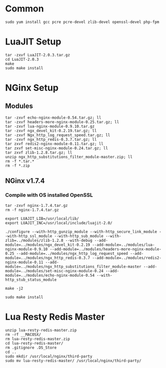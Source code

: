 # Common
	sudo yum install gcc pcre pcre-devel zlib-devel openssl-devel php-fpm

# LuaJIT Setup
	tar -zxvf LuaJIT-2.0.3.tar.gz
	cd LuaJIT-2.0.3
	make
	sudo make install

# NGinx Setup
## Modules
	tar -zxvf echo-nginx-module-0.54.tar.gz; ll
	tar -zxvf headers-more-nginx-module-0.25.tar.gz; ll
	tar -zxvf lua-nginx-module-0.9.10.tar.gz
	tar -zxvf ngx_devel_kit-0.2.19.tar.gz; ll
	tar -zxvf Ngx_http_log_request_speed.tar.gz; ll
	tar -zxvf ngx_http_redis-0.3.7.tar.gz; ll
	tar zxvf redis2-nginx-module-0.11.tar.gz; ll
	tar zxvf set-misc-nginx-module-0.24.tar.gz; ll
	tar zxvf zlib-1.2.8.tar.gz; ll
	unzip ngx_http_substitutions_filter_module-master.zip; ll
	rm -f *.tar.*
	rm -f *.zip

## NGinx v1.7.4
### Compile with OS installed OpenSSL
	tar -zxvf nginx-1.7.4.tar.gz
	rm -f nginx-1.7.4.tar.gz

	export LUAJIT_LIB=/usr/local/lib/
	export LUAJIT_INC=/usr/local/include/luajit-2.0/

	./configure --with-http_gunzip_module --with-http_secure_link_module --with-http_ssl_module --with-http_sub_module --with-zlib=../modules/zlib-1.2.8 --with-debug --add-module=../modules/ngx_devel_kit-0.2.19 --add-module=../modules/lua-nginx-module-0.9.10 --add-module=../modules/headers-more-nginx-module-0.25 --add-module=../modules/ngx_http_log_request_speed --add-module=../modules/ngx_http_redis-0.3.7 --add-module=../modules/redis2-nginx-module-0.11 --add-module=../modules/ngx_http_substitutions_filter_module-master --add-module=../modules/set-misc-nginx-module-0.24 --add-module=../modules/echo-nginx-module-0.54 --with-http_stub_status_module

	make -j2

	sudo make install

# Lua Resty Redis Master
	unzip lua-resty-redis-master.zip
	rm -rf __MACOSX/
	rm lua-resty-redis-master.zip
	cd lua-resty-redis-master/
	rm .gitignore .DS_Store
	cd ..
	sudo mkdir /usr/local/nginx/third-party
	sudo mv lua-resty-redis-master/ /usr/local/nginx/third-party/
